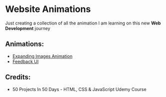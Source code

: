 # Website Animations

Just creating a collection of all the animation I am learning on this new **Web Development** journey

## Animations:

- [Expanding Images Animation](https://github.com/preetparmar/Website-Animations/tree/main/Expanding%20Images)
- [Feedback UI](https://github.com/preetparmar/Website-Animations/tree/main/Feedback%20UI)

## Credits:

- 50 Projects In 50 Days - HTML, CSS & JavaScript Udemy Course
